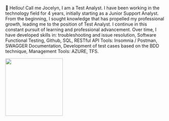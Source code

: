 📌 Hellou! Call me Jocelyn,
 I am a Test Analyst.
 I have been working in the technology field for 4 years, initially starting as a Junior Support Analyst. From the beginning, I sought knowledge that has propelled my professional growth, leading me to the position of Test Analyst. I continue in this constant pursuit of learning and professional advancement. 
Over time, I have developed skills in: troubleshooting and issue resolution, Software Functional Testing, Github, SQL, RESTful API Tools: Insomnia / Postman, SWAGGER Documentation, Development of test cases based on the BDD technique, Management Tools: AZURE, TFS.

<div>
  <a href="https://github.com/jocelynsouza">
  <img height="180em" src="https://github-readme-stats.vercel.app/api?username=jocelynsouza&theme=algolia&show_icons=true"/>
  <img height="180em" src="https://github-readme-stats.vercel.app/api/top-langs/?username=jocelynsouza&layout=compact&langs_count=7&theme=algolia/>
</div>
                           
                           

